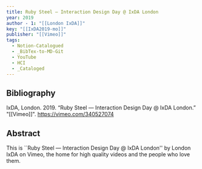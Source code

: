 ```yaml
---
title: Ruby Steel — Interaction Design Day @ IxDA London
year: 2019
author - 1: "[[London IxDA]]"
key: "[[IxDA2019-mo]]"
publisher: "[[Vimeo]]"
tags:
  - Notion-Catalogued
  - _BibTex-to-MD-Git
  - YouTube
  - HCI
  - _Cataloged
---
```


## Bibliography
IxDA, London. 2019. “Ruby Steel — Interaction Design Day @ IxDA London.” "[[Vimeo]]". https://vimeo.com/340527074

## Abstract
This is ``Ruby Steel — Interaction Design Day @ IxDA London'' by London IxDA on Vimeo, the home for high quality videos and the people who love them.